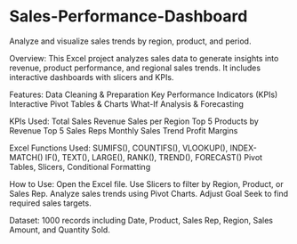 # Sales-Performance-Dashboard
Analyze and visualize sales trends by region, product, and period.

Overview:
This Excel project analyzes sales data to generate insights into revenue, product performance, and regional sales trends. It includes interactive dashboards with slicers and KPIs.

Features:
Data Cleaning & Preparation
Key Performance Indicators (KPIs)
Interactive Pivot Tables & Charts
What-If Analysis & Forecasting

KPIs Used:
Total Sales Revenue
Sales per Region
Top 5 Products by Revenue
Top 5 Sales Reps
Monthly Sales Trend
Profit Margins

Excel Functions Used:
SUMIFS(), COUNTIFS(), VLOOKUP(), INDEX-MATCH()
IF(), TEXT(), LARGE(), RANK(), TREND(), FORECAST()
Pivot Tables, Slicers, Conditional Formatting

How to Use:
Open the Excel file.
Use Slicers to filter by Region, Product, or Sales Rep.
Analyze sales trends using Pivot Charts.
Adjust Goal Seek to find required sales targets.

Dataset:
1000 records including Date, Product, Sales Rep, Region, Sales Amount, and Quantity Sold.
